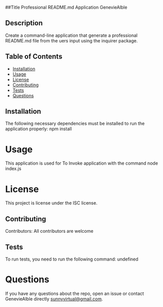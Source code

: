 
##Title
 Professional README.md Application 
GenevieAlble 
## Description
Create a command-line application that generate a professional README.md file from the uers input using the inquirer package. 
## Table of Contents 
* [Installation](#installation)
* [Usage](#usage)
* [License](#license)
* [Contributing](#contributing)
* [Tests](#tests)
* [Questions](#questions)
## Installation
The following necessary dependencies must be installed to run the application properly: npm install 
# Usage
​This application is used for To Invoke application with the command node index.js 
# License
This project is license under the ISC  license.
## Contributing
​Contributors: All contributors are welcome 
## Tests
To run tests, you need to run the following command: undefined
# Questions
If you have any questions about the repo, open an issue or contact GenevieAlble  directly sunnyvirtual@gmail.com.
